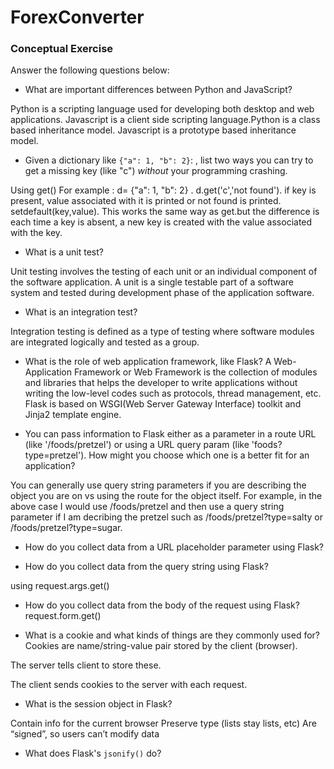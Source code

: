 # ForexConverter
### Conceptual Exercise

Answer the following questions below:

- What are important differences between Python and JavaScript?

Python is a scripting language used for developing both desktop and web applications. Javascript is a client side scripting language.Python is a class based inheritance model. Javascript is a prototype based inheritance model.

- Given a dictionary like ``{"a": 1, "b": 2}``: , list two ways you
  can try to get a missing key (like "c") *without* your programming
  crashing.

Using get()
For example :  d= {"a": 1, "b": 2} . d.get('c','not found').  if key is present, value associated with it is printed or not found is printed. setdefault(key,value). This works the same way as get.but the difference is each time 
a key is absent, a new key is created with the value associated with the key.

- What is a unit test?

Unit testing involves the testing of each unit or an individual component of the software application. A unit is a single testable part of a software system and tested during development phase of the application software.

- What is an integration test?

Integration testing is defined as a type of testing where software modules are integrated logically and tested as a group. 

- What is the role of web application framework, like Flask?
 A Web-Application Framework or Web Framework is the collection of modules and libraries that helps the developer to write applications without writing the low-level codes such as protocols, thread management, etc. Flask is based on WSGI(Web Server Gateway Interface) toolkit and Jinja2 template engine.

- You can pass information to Flask either as a parameter in a route URL
  (like '/foods/pretzel') or using a URL query param (like
  'foods?type=pretzel'). How might you choose which one is a better fit
  for an application?

You can generally use query string parameters if you are describing the object you are on vs using the route for the object itself. For example, in the above case I would use /foods/pretzel and then use a query string parameter if I am decribing the pretzel such as /foods/pretzel?type=salty or /foods/pretzel?type=sugar.

- How do you collect data from a URL placeholder parameter using Flask?


- How do you collect data from the query string using Flask?

using request.args.get()

- How do you collect data from the body of the request using Flask?
request.form.get()

- What is a cookie and what kinds of things are they commonly used for?
Cookies are name/string-value pair stored by the client (browser).

The server tells client to store these.

The client sends cookies to the server with each request.

- What is the session object in Flask?

Contain info for the current browser
Preserve type (lists stay lists, etc)
Are “signed”, so users can’t modify data

- What does Flask's `jsonify()` do?
